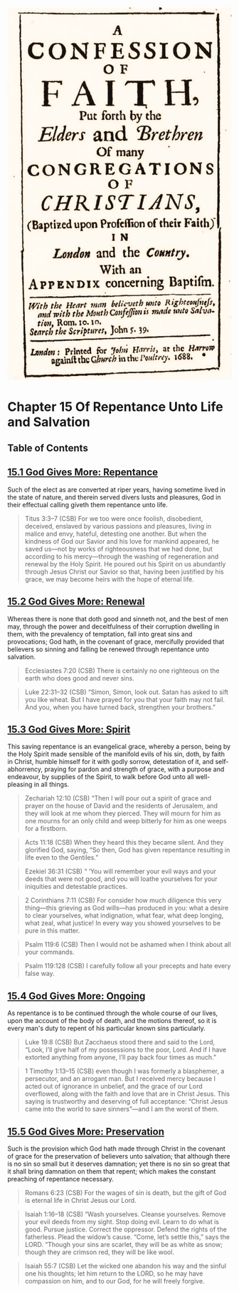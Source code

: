 <img class="intro-right" src="../images/art-1689.png">

# Chapter 15 Of Repentance Unto Life and Salvation

## Table of Contents

<!-- toc -->

## [15.1 God Gives More: Repentance](1689-15-1-God-gives-more-repentance.md)

Such of the elect as are converted at riper years, having sometime lived in the state of nature, and therein served divers lusts and pleasures, God in their effectual calling giveth them repentance unto life.

>Titus 3:3–7 (CSB) For we too were once foolish, disobedient, deceived, enslaved by various passions and pleasures, living in malice and envy, hateful, detesting one another. But when the kindness of God our Savior and his love for mankind appeared, he saved us—not by works of righteousness that we had done, but according to his mercy—through the washing of regeneration and renewal by the Holy Spirit. He poured out his Spirit on us abundantly through Jesus Christ our Savior so that, having been justified by his grace, we may become heirs with the hope of eternal life.

## [15.2 God Gives More: Renewal](1689-15-2-God-gives-more-renewal.md)

Whereas there is none that doth good and sinneth not, and the best of men may, through the power and deceitfulness of their corruption dwelling in them, with the prevalency of temptation, fall into great sins and provocations; God hath, in the covenant of grace, mercifully provided that believers so sinning and falling be renewed through repentance unto salvation.

>Ecclesiastes 7:20 (CSB) There is certainly no one righteous on the earth who does good and never sins.

>Luke 22:31–32 (CSB) “Simon, Simon, look out. Satan has asked to sift you like wheat. But I have prayed for you that your faith may not fail. And you, when you have turned back, strengthen your brothers.”

## [15.3 God Gives More: Spirit](1689-15-3-God-gives-more-spirit.md)

This saving repentance is an evangelical grace, whereby a person, being by the Holy Spirit made sensible of the manifold evils of his sin, doth, by faith in Christ, humble himself for it with godly sorrow, detestation of it, and self-abhorrency, praying for pardon and strength of grace, with a purpose and endeavour, by supplies of the Spirit, to walk before God unto all well-pleasing in all things.

>Zechariah 12:10 (CSB) “Then I will pour out a spirit of grace and prayer on the house of David and the residents of Jerusalem, and they will look at me whom they pierced. They will mourn for him as one mourns for an only child and weep bitterly for him as one weeps for a firstborn.

>Acts 11:18 (CSB) When they heard this they became silent. And they glorified God, saying, “So then, God has given repentance resulting in life even to the Gentiles.”

>Ezekiel 36:31 (CSB) “ ‘You will remember your evil ways and your deeds that were not good, and you will loathe yourselves for your iniquities and detestable practices.

>2 Corinthians 7:11 (CSB) For consider how much diligence this very thing—this grieving as God wills—has produced in you: what a desire to clear yourselves, what indignation, what fear, what deep longing, what zeal, what justice! In every way you showed yourselves to be pure in this matter.

>Psalm 119:6 (CSB) Then I would not be ashamed when I think about all your commands.

>Psalm 119:128 (CSB) I carefully follow all your precepts and hate every false way.

## [15.4 God Gives More: Ongoing](1689-15-4-God-gives-more-ongoing.md)

As repentance is to be continued through the whole course of our lives, upon the account of the body of death, and the motions thereof, so it is every man's duty to repent of his particular known sins particularly.

>Luke 19:8 (CSB) But Zacchaeus stood there and said to the Lord, “Look, I’ll give half of my possessions to the poor, Lord. And if I have extorted anything from anyone, I’ll pay back four times as much.”

>1 Timothy 1:13–15 (CSB) even though I was formerly a blasphemer, a persecutor, and an arrogant man. But I received mercy because I acted out of ignorance in unbelief, and the grace of our Lord overflowed, along with the faith and love that are in Christ Jesus. This saying is trustworthy and deserving of full acceptance: “Christ Jesus came into the world to save sinners”—and I am the worst of them.

## [15.5 God Gives More: Preservation](1689-15-5-God-gives-more-preservation.md)

Such is the provision which God hath made through Christ in the covenant of grace for the preservation of believers unto salvation; that although there is no sin so small but it deserves damnation; yet there is no sin so great that it shall bring damnation on them that repent; which makes the constant preaching of repentance necessary.

>Romans 6:23 (CSB) For the wages of sin is death, but the gift of God is eternal life in Christ Jesus our Lord.

>Isaiah 1:16–18 (CSB) “Wash yourselves. Cleanse yourselves. Remove your evil deeds from my sight. Stop doing evil. Learn to do what is good. Pursue justice. Correct the oppressor. Defend the rights of the fatherless. Plead the widow’s cause. “Come, let’s settle this,” says the LORD. “Though your sins are scarlet, they will be as white as snow; though they are crimson red, they will be like wool.

>Isaiah 55:7 (CSB) Let the wicked one abandon his way and the sinful one his thoughts; let him return to the LORD, so he may have compassion on him, and to our God, for he will freely forgive.
